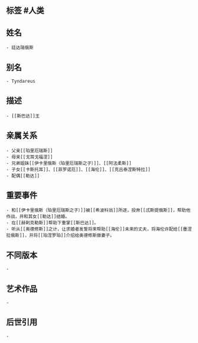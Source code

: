 ## 标签  #人类
## 姓名
	- 廷达瑞俄斯
## 别名
	- Tyndareus
## 描述
	- [[斯巴达]]王
## 亲属关系
	- 父亲[[珀里厄瑞斯]]
	- 母亲[[戈耳戈福涅]]
	- 兄弟姐妹[[伊卡里俄斯（珀里厄瑞斯之子）]]、[[阿法柔斯]]
	- 子女[[卡斯托耳]]、[[菲罗诺厄]]、[[海伦]]、[[克吕泰涅斯特拉]]
	- 配偶[[勒达]]
## 重要事件
	- 和[[伊卡里俄斯（珀里厄瑞斯之子）]]被[[希波科翁]]所逐，投奔[[忒斯提俄斯]]，帮助他作战，并和其女[[勒达]]结婚。
	- 在[[赫剌克勒斯]]帮助下重掌[[斯巴达]]。
	- 听从[[奥德修斯]]之计，让求婚者发誓将来帮助[[海伦]]未来的丈夫，将海伦许配给[[墨涅拉俄斯]]，并将[[珀涅罗珀]]介绍给奥德修斯做妻子。
## 不同版本
	-
## 艺术作品
	-
## 后世引用
	-
